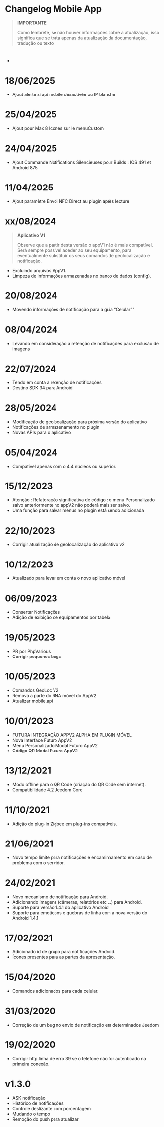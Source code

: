 # Changelog Mobile App

> **IMPORTANTE**
>
> Como lembrete, se não houver informações sobre a atualização, isso significa que se trata apenas da atualização da documentação, tradução ou texto


# 

- 

# 18/06/2025

- Ajout alerte si api mobile désactivée ou IP blanche

# 25/04/2025

- Ajout pour Max 8 Icones sur le menuCustom


# 24/04/2025

- Ajout Commande Notifications Silencieuses pour Builds : IOS 491 et Android 875


# 11/04/2025

- Ajout paramètre Envoi NFC Direct au plugin après lecture

# xx/08/2024

> **Aplicativo V1**
>
> Observe que a partir desta versão o appV1 não é mais compatível.
> Será sempre possível aceder ao seu equipamento, para eventualmente substituir os seus comandos de geolocalização e notificação.

- Excluindo arquivos AppV1.
- Limpeza de informações armazenadas no banco de dados (config).

# 20/08/2024

- Movendo informações de notificação para a guia “Celular”"

# 08/04/2024

- Levando em consideração a retenção de notificações para exclusão de imagens


# 22/07/2024

- Tendo em conta a retenção de notificações
- Destino SDK 34 para Android

# 28/05/2024

- Modificação de geolocalização para próxima versão do aplicativo
- Notificações de armazenamento no plugin
- Novas APIs para o aplicativo

# 05/04/2024

- Compatível apenas com o 4.4 núcleos ou superior.

# 15/12/2023

- Atenção : Refatoração significativa de código : o menu Personalizado salvo anteriormente no appV2 não poderá mais ser salvo.
- Uma função para salvar menus no plugin está sendo adicionada


# 22/10/2023

- Corrigir atualização de geolocalização do aplicativo v2

# 10/12/2023

- Atualizado para levar em conta o novo aplicativo móvel

# 06/09/2023

- Consertar Notificações
- Adição de exibição de equipamentos por tabela

# 19/05/2023

- PR por PhpVarious
- Corrigir pequenos bugs

# 10/05/2023

- Comandos GeoLoc V2
- Remova a parte do RNA móvel do AppV2
- Atualizar mobile.api

# 10/01/2023

- FUTURA INTEGRAÇÃO APPV2 ALPHA EM PLUGIN MÓVEL
- Nova Interface Futuro AppV2
- Menu Personalizado Modal Futuro AppV2
- Código QR Modal Futuro AppV2

# 13/12/2021

- Modo offline para o QR Code (criação do QR Code sem internet).
- Compatibilidade 4.2 Jeedom Core

# 11/10/2021

- Adição do plug-in Zigbee em plug-ins compatíveis.

# 21/06/2021

- Novo tempo limite para notificações e encaminhamento em caso de problema com o servidor.

# 24/02/2021

- Novo mecanismo de notificação para Android.
- Adicionando imagens (câmeras, relatórios etc ...) para Android.
- Suporte para versão 1.4.1 do aplicativo Android.
- Suporte para emoticons e quebras de linha com a nova versão do Android 1.4.1

# 17/02/2021

- Adicionado id de grupo para notificações Android.
- Ícones presentes para as partes da apresentação.

# 15/04/2020

- Comandos adicionados para cada celular.

# 31/03/2020

- Correção de um bug no envio de notificação em determinados Jeedom

# 19/02/2020

- Corrigir http.linha de erro 39 se o telefone não for autenticado na primeira conexão.

# v1.3.0

- ASK notificação
- Histórico de notificações
- Controle deslizante com porcentagem
- Mudando o tempo
- Remoção do push para atualizar
